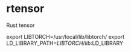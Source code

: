 # rtensor
Rust tensor

export LIBTORCH=/usr/local/lib/libtorch/
export LD_LIBRARY_PATH=${LIBTORCH}/lib:$LD_LIBRARY
